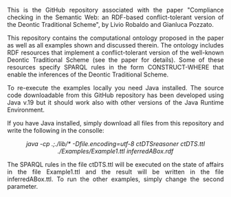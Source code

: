 <p align="justify">
This is the GitHub repository associated with the paper "Compliance checking in the Semantic Web: an RDF-based conflict-tolerant version of the Deontic Traditional Scheme", by Livio Robaldo and Gianluca Pozzato.
</p>

<p align="justify">
This repository contains the computational ontology proposed in the paper as well as all examples shown and discussed therein. The ontology includes RDF resources that implement a conflict-tolerant version of the well-known Deontic Traditional Scheme (see the paper for details). Some of these resources specify SPARQL rules in the form CONSTRUCT-WHERE that enable the inferences of the Deontic Traditional Scheme.
</p>

<p align="justify">
To re-execute the examples locally you need Java installed. The source code downloadable from this GitHub repository has been developed using Java v.19 but it should work also with other versions of the Java Runtime Environment.
</p>

<p align="justify">
If you have Java installed, simply download all files from this repository and write the following in the consolle:
</p>

<p align="center">
<i>java -cp .;./lib/* -Dfile.encoding=utf-8 ctDTSreasoner ctDTS.ttl ./Examples/Example1.ttl inferredABox.rdf</i>
</p>

<p align="justify">
The SPARQL rules in the file ctDTS.ttl will be executed on the state of affairs in the file Example1.ttl and the result will be written in the file inferredABox.ttl. To run the other examples, simply change the second parameter.
</p>

